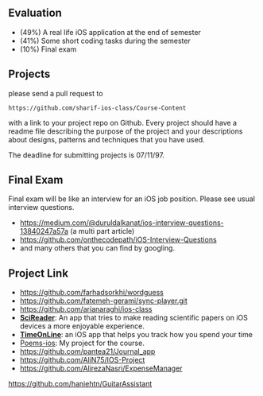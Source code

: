 ## Evaluation

- (49%) A real life iOS application at the end of semester
- (41%) Some short coding tasks during the semester
- (10%) Final exam


## Projects

please send a pull request to 

```
https://github.com/sharif-ios-class/Course-Content
```

with a link to your project repo on Github.
Every project should have a readme file describing the purpose of the project and your descriptions about designs, patterns and techniques that you have used.

The deadline for submitting projects is 07/11/97.


## Final Exam

Final exam will be like an interview for an iOS job position.
Please see usual interview questions.

- https://medium.com/@duruldalkanat/ios-interview-questions-13840247a57a (a multi part article)
- https://github.com/onthecodepath/iOS-Interview-Questions
- and many others that you can find by googling.


## Project Link
- https://github.com/farhadsorkhi/wordguess
- https://github.com/fatemeh-gerami/sync-player.git
- https://github.com/arianaraghi/ios-class
- [**SciReader**](https://github.com/septp/SciReader/blob/master/README.md): An app that tries to make reading scientific papers on iOS devices a more enjoyable experience.
- [**TimeOnLine**](https://github.com/AminMMZ/timeonline): an iOS app that helps you track how you spend your time
- [Poems-ios](https://github.com/QotbodiniH/poems-ios): My project for the course.
- https://github.com/pantea21/Journal_app
- https://github.com/AliN75/IOS-Project
- https://github.com/AlirezaNasri/ExpenseManager

https://github.com/haniehtn/GuitarAssistant

